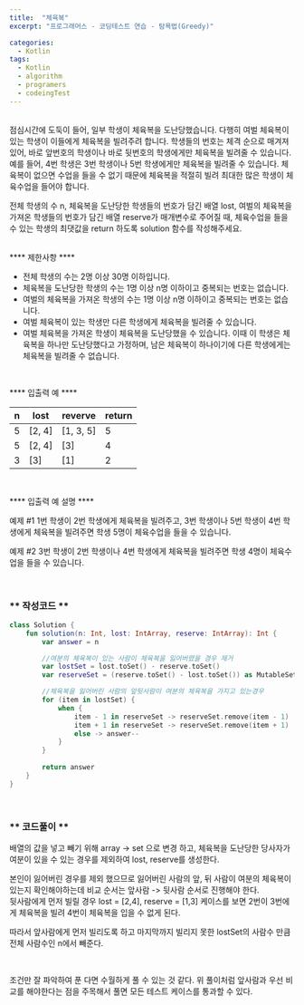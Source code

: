 ```yaml
---
title:  "체육복"
excerpt: "프로그래머스 - 코딩테스트 연습 - 탐욕법(Greedy)"

categories:
  - Kotlin
tags: 
  - Kotlin
  - algorithm 
  - programers
  - codeingTest
---
```




<br/>
점심시간에 도둑이 들어, 일부 학생이 체육복을 도난당했습니다. 다행히 여벌 체육복이 있는 학생이 이들에게 체육복을 빌려주려 합니다. 학생들의 번호는 체격 순으로 매겨져 있어, 바로 앞번호의 학생이나 바로 뒷번호의 학생에게만 체육복을 빌려줄 수 있습니다. 예를 들어, 4번 학생은 3번 학생이나 5번 학생에게만 체육복을 빌려줄 수 있습니다. 체육복이 없으면 수업을 들을 수 없기 때문에 체육복을 적절히 빌려 최대한 많은 학생이 체육수업을 들어야 합니다.

전체 학생의 수 n, 체육복을 도난당한 학생들의 번호가 담긴 배열 lost, 여벌의 체육복을 가져온 학생들의 번호가 담긴 배열 reserve가 매개변수로 주어질 때, 체육수업을 들을 수 있는 학생의 최댓값을 return 하도록 solution 함수를 작성해주세요.
<br/><br/>

**** 제한사항 ****

- 전체 학생의 수는 2명 이상 30명 이하입니다.
- 체육복을 도난당한 학생의 수는 1명 이상 n명 이하이고 중복되는 번호는 없습니다.
- 여벌의 체육복을 가져온 학생의 수는 1명 이상 n명 이하이고 중복되는 번호는 없습니다.
- 여벌 체육복이 있는 학생만 다른 학생에게 체육복을 빌려줄 수 있습니다.
- 여벌 체육복을 가져온 학생이 체육복을 도난당했을 수 있습니다. 이때 이 학생은 체육복을 하나만 도난당했다고 가정하며, 남은 체육복이 하나이기에 다른 학생에게는 체육복을 빌려줄 수 없습니다.


<br/>

**** 입출력 예 ****

|n|lost|reverve|return|
|---|---|---|---|
|5|[2, 4]|[1, 3, 5]|5|
|5|[2, 4]|[3]|4|
|3|[3]|[1]|2|


<br/>

**** 입출력 예 설명 ****

예제 #1
1번 학생이 2번 학생에게 체육복을 빌려주고, 3번 학생이나 5번 학생이 4번 학생에게 체육복을 빌려주면 학생 5명이 체육수업을 들을 수 있습니다.

예제 #2
3번 학생이 2번 학생이나 4번 학생에게 체육복을 빌려주면 학생 4명이 체육수업을 들을 수 있습니다.

<br/>

### ** 작성코드 **

```kotlin
class Solution {
    fun solution(n: Int, lost: IntArray, reserve: IntArray): Int {
        var answer = n

        //여분의 체육복이 있는 사람이 체육복을 잃어버렸을 경우 제거
        var lostSet = lost.toSet() - reserve.toSet()
        var reserveSet = (reserve.toSet() - lost.toSet()) as MutableSet

        //체육복을 잃어버린 사람의 앞뒷사람이 여분의 체육복을 가지고 있는경우
        for (item in lostSet) {
            when {
                item - 1 in reserveSet -> reserveSet.remove(item - 1)
                item + 1 in reserveSet -> reserveSet.remove(item + 1)
                else -> answer--
            }
        }
        
        return answer
    }
}
```

<br/>

### ** 코드풀이 **

배열의 값을 넣고 빼기 위해 array -> set 으로 변경 하고, 
체육복을 도난당한 당사자가 여분이 있을 수 있는 경우를 제외하여
lost, reserve를 생성한다.<br/>

본인이 잃어버린 경우를 제외 했으므로 잃어버린 사람의 앞, 뒤 사람이 여분의 체육복이 있는지 확인해야하는데
비교 순서는 앞사람 -> 뒷사람 순서로 진행해야 한다.<br/>
뒷사람에게 먼저 빌릴 경우 lost = [2,4], reserve = [1,3] 케이스를 보면 2번이 3번에게 체육복을 빌려
4번이 체육복을 입을 수 없게 된다.<br/>

따라서 앞사람에게 먼저 빌리도록 하고 마지막까지 빌리지 못한 lostSet의 사람수 만큼 전체 사람수인 n에서 빼준다.


<br/>

조건만 잘 파악하여 푼 다면 수월하게 풀 수 있는 것 같다. 위 풀이처럼 앞사람과 우선 비교를 해야한다는 점을
주목해서 풀면 모든 테스트 케이스를 통과할 수 있다.

